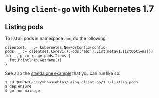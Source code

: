 # Using `client-go` with Kubernetes 1.7

## Listing pods

To list all pods in namespace `abc`, do the following:

```
clientset, _ := kubernetes.NewForConfig(config)
pods, _ := clientset.CoreV1().Pods('abc').List(metav1.ListOptions{})
for _, p := range pods.Items {
  fmt.Println(p.GetName())
}
```

See also the [standalone example](https://github.com/mhausenblas/using-client-go/blob/master/1.7/listing-pods/main.go) that you can run like so:

```
$ cd $GOPATH/src/mhausenblas/using-client-go/1.7/listing-pods
$ dep ensure
$ go run main.go
```
